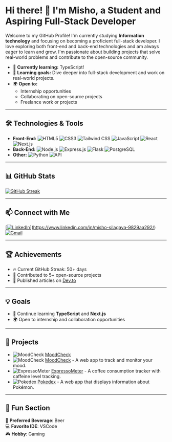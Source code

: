 # Hi there! 👋 I'm Misho, a Student and Aspiring Full-Stack Developer
Welcome to my GitHub Profile! I'm currently studying **Information technology** and focusing on becoming a proficient full-stack developer. I love exploring both front-end and back-end technologies and am always eager to learn and grow. I'm passionate about building projects that solve real-world problems and contribute to the open-source community.

- 🌱 **Currently learning:** TypeScript!
- 🔭 **Learning goals:** Dive deeper into full-stack development and work on real-world projects.
- 🌍 **Open to:**
  - Internship opportunities
  - Collaborating on open-source projects
  - Freelance work or projects

---
## 🛠️ Technologies & Tools
- **Front-End:** ![HTML5](https://img.shields.io/badge/-HTML5-E34F26?logo=html5&logoColor=white&style=flat-square) ![CSS3](https://img.shields.io/badge/-CSS3-1572B6?logo=css3&logoColor=white&style=flat-square) ![Tailwind CSS](https://img.shields.io/badge/-Tailwind%20CSS-38B2AC?logo=tailwind-css&logoColor=white&style=flat-square) ![JavaScript](https://img.shields.io/badge/-JavaScript-F7DF1E?logo=javascript&logoColor=black&style=flat-square) ![React](https://img.shields.io/badge/-React-61DAFB?logo=react&logoColor=white&style=flat-square) ![Next.js](https://img.shields.io/badge/-Next.js-000000?logo=nextdotjs&logoColor=white&style=flat-square)
- **Back-End:** ![Node.js](https://img.shields.io/badge/-Node.js-339933?logo=node.js&logoColor=white&style=flat-square) ![Express.js](https://img.shields.io/badge/-Express.js-000000?logo=express&logoColor=white&style=flat-square) ![Flask](https://img.shields.io/badge/-Flask-000000?logo=flask&logoColor=white&style=flat-square) ![PostgreSQL](https://img.shields.io/badge/-PostgreSQL-4169E1?logo=postgresql&logoColor=white&style=flat-square)
- **Other:** ![Python](https://img.shields.io/badge/-Python-3776AB?logo=python&logoColor=white&style=flat-square) ![API](https://img.shields.io/badge/-API-33A4D9?logo=api&logoColor=white&style=flat-square)

---

## 📊 GitHub Stats
[![GitHub Streak](https://streak-stats.demolab.com?user=KlasniMisho123&theme=radical&hide_border=true)](https://git.io/streak-stats)  

---

## 📫 Connect with Me
[[![LinkedIn](https://img.shields.io/badge/-LinkedIn-0077B5?logo=linkedin&logoColor=white&style=flat-square)](https://linkedin.com/in/your-profile)](https://www.linkedin.com/in/misho-silagava-9829aa292/)
[![Gmail](https://img.shields.io/badge/-Gmail-D14836?logo=gmail&logoColor=white&style=flat-square)](mailto:mikheili.silagava@gmail.com)


---

## 🏆 Achievements
- 🔥 Current GitHub Streak: 50+ days
- 🌟 Contributed to 5+ open-source projects
- 📘 Published articles on [Dev.to](https://dev.to/your-profile)

---

## 💡 Goals
- 🚀 Continue learning **TypeScript** and **Next.js**
- 🌍 Open to internship and collaboration opportunities
  
---

## 💼 Projects
- ![MoodCheck](https://img.shields.io/badge/MoodCheck-Tracker-indigo?style=flat-square&logo=coffee) [MoodCheck](https://github.com/KlasniMisho123/moodcheck)
- ![MoodCheck](https://img.shields.io/badge/MoodCheck-Tracker-indigo?style=flat-square&logo=https://github.com/KlasniMisho123/moodcheck/blob/main/public/moodcheck-logo.png) [MoodCheck](https://github.com/KlasniMisho123/moodcheck) - A web app to track and monitor your mood.
- ![ExpressoMeter](https://img.shields.io/badge/ExpressoMeter-Coffee-orange?style=flat-square&logo=https://github.com/KlasniMisho123/EspressoMeter/blob/main/public/espresso-logo.png) [ExpressoMeter](https://github.com/KlasniMisho123/EspressoMeter) - A coffee consumption tracker with caffeine level tracking.
- ![Pokedex](https://img.shields.io/badge/Pokedex-Pokemon-blue?style=flat-square&logo=https://github.com/KlasniMisho123/Pokedex/blob/main/public/PokeDex%20Logo.png) [Pokedex](https://github.com/KlasniMisho123/pokedex) - A web app that displays information about Pokémon.


---

## 🎨 Fun Section
🍻 **Preferred Beverage**: Beer  
💻 **Favorite IDE**: VSCode  
🎮 **Hobby**: Gaming
